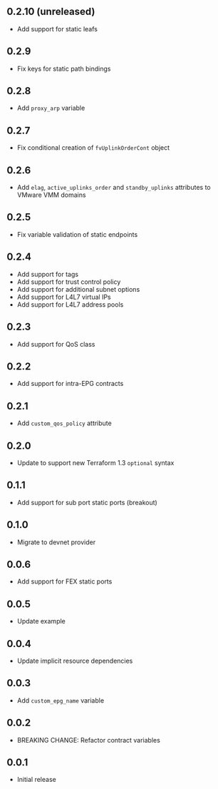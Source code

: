 ## 0.2.10 (unreleased)

- Add support for static leafs

## 0.2.9

- Fix keys for static path bindings

## 0.2.8

- Add `proxy_arp` variable

## 0.2.7

- Fix conditional creation of `fvUplinkOrderCont` object

## 0.2.6

- Add `elag`, `active_uplinks_order` and `standby_uplinks` attributes to VMware VMM domains

## 0.2.5

- Fix variable validation of static endpoints

## 0.2.4

- Add support for tags
- Add support for trust control policy
- Add support for additional subnet options
- Add support for L4L7 virtual IPs
- Add support for L4L7 address pools

## 0.2.3

- Add support for QoS class

## 0.2.2

- Add support for intra-EPG contracts

## 0.2.1

- Add `custom_qos_policy` attribute

## 0.2.0

- Update to support new Terraform 1.3 `optional` syntax

## 0.1.1

- Add support for sub port static ports (breakout)

## 0.1.0

- Migrate to devnet provider

## 0.0.6

- Add support for FEX static ports

## 0.0.5

- Update example

## 0.0.4

- Update implicit resource dependencies

## 0.0.3

- Add `custom_epg_name` variable

## 0.0.2

- BREAKING CHANGE: Refactor contract variables

## 0.0.1

- Initial release
